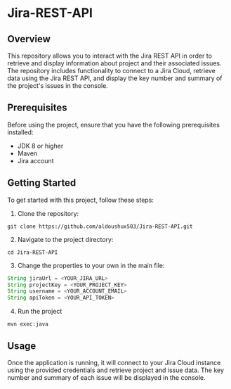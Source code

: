 # Jira-REST-API

## Overview

This repository allows you to interact with the Jira REST API in order to retrieve and display information about project and their associated issues. The repository includes functionality to connect to a Jira Cloud, retrieve data using the Jira REST API, and display the key number and summary of the project's issues in the console.

## Prerequisites

Before using the project, ensure that you have the following prerequisites installed:

* JDK 8 or higher
* Maven
* Jira account

## Getting Started

To get started with this project, follow these steps:

1. Clone the repository:

```shell
git clone https://github.com/aldoushux503/Jira-REST-API.git
```
2. Navigate to the project directory:

```shell
cd Jira-REST-API
```

3. Сhange the properties to your own in the main file:

```java
String jiraUrl = <YOUR_JIRA_URL>
String projectKey = <YOUR_PROJECT_KEY>
String username = <YOUR_ACCOUNT_EMAIL>
String apiToken = <YOUR_API_TOKEN>
```

4. Run the project 

```shell
mvn exec:java          
```

## Usage

Once the application is running, it will connect to your Jira Cloud instance using the provided credentials and retrieve project and issue data. The key number and summary of each issue will be displayed in the console.
